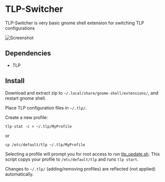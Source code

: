 # TLP-Switcher

TLP-Switcher is very basic gnome shell extension for switching TLP configurations

![Screenshot](https://cloud.githubusercontent.com/assets/9300522/25596313/7c3639b6-2e96-11e7-87be-4ad536d5c38b.png)

## Dependencies
- TLP

## Install
Download and extract zip to `~/.local/share/gnome-shell/extensions/`, and restart gnome shell.

Place TLP configuration files in `~/.tlp/`.

Create a new profile:

`tlp-stat -c > ~/.tlp/MyProfile`

or

`cp /etc/default/tlp ~/.tlp/MyProfile`

Selecting a profile will prompt you for root access to run [tlp_update.sh](tlp_update.sh). This script copys your profile to `/etc/default/tlp` and runs `tlp start`. 

Changes to `~/.tlp/` (adding/removing profiles) are reflected (not applied) automatically.
